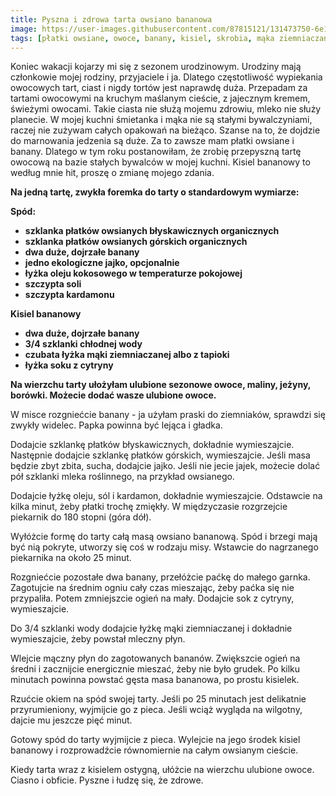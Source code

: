 ```yaml
---
title: Pyszna i zdrowa tarta owsiano bananowa
image: https://user-images.githubusercontent.com/87815121/131473750-6e178e7b-0be1-463b-9185-f182a9d72094.jpeg
tags: [płatki owsiane, owoce, banany, kisiel, skrobia, mąka ziemniaczana, maliny, borówki, jeżyny, tarta, urodziny, olej kokosowy, zero waste]
---
```



Koniec wakacji kojarzy mi się z sezonem urodzinowym. Urodziny mają członkowie mojej rodziny, przyjaciele i ja. Dlatego częstotliwość wypiekania owocowych
tart, ciast i nigdy tortów jest naprawdę duża. Przepadam za tartami owocowymi na kruchym maślanym cieście, z jajecznym kremem, świeżymi owocami. 
Takie ciasta nie służą mojemu zdrowiu, mleko nie służy planecie. W mojej kuchni śmietanka i mąka nie są stałymi bywalczyniami, raczej nie zużywam 
całych opakowań na bieżąco. Szanse na to, że dojdzie do marnowania jedzenia są duże. Za to zawsze mam płatki owsiane i banany. Dlatego w tym roku 
postanowiłam, że zrobię przepyszną tartę owocową na bazie stałych bywalców w mojej kuchni. Kisiel bananowy to według mnie hit, proszę o zmianę 
mojego zdania.

**Na jedną tartę, zwykła foremka do tarty o standardowym wymiarze:**

**Spód:**

- **szklanka płatków owsianych błyskawicznych organicznych**
- **szklanka płatków owsianych górskich organicznych**
- **dwa duże, dojrzałe banany**
- **jedno ekologiczne jajko, opcjonalnie**
- **łyżka oleju kokosowego w temperaturze pokojowej**
- **szczypta soli**
- **szczypta kardamonu**

**Kisiel bananowy**

- **dwa duże, dojrzałe banany**
- **3/4 szklanki chłodnej wody**
- **czubata łyżka mąki ziemniaczanej albo z tapioki**
- **łyżka soku z cytryny**

**Na wierzchu tarty ułożyłam ulubione sezonowe owoce, maliny, jeżyny, borówki. Możecie dodać wasze ulubione owoce.**

W misce rozgniećcie banany - ja użyłam praski do ziemniaków, sprawdzi się zwykły widelec. Papka powinna być lejąca i gładka. 

Dodajcie szklankę płatków błyskawicznych, dokładnie wymieszajcie. Następnie dodajcie szklankę płatków górskich, wymieszajcie. Jeśli masa będzie zbyt 
zbita, sucha, dodajcie jajko. Jeśli nie jecie jajek, możecie dolać pół szklanki mleka roślinnego, na przykład owsianego. 

Dodajcie łyżkę oleju, sól i kardamon, dokładnie wymieszajcie. Odstawcie na kilka minut, żeby płatki trochę zmiękły. W międzyczasie rozgrzejcie piekarnik 
do 180 stopni (góra dół).

Wyłóżcie formę do tarty całą masą owsiano bananową. Spód i brzegi mają być nią pokryte, utworzy się coś w rodzaju misy. Wstawcie do nagrzanego piekarnika
na około 25 minut. 

Rozgniećcie pozostałe dwa banany, przełóżcie paćkę do małego garnka. Zagotujcie na średnim ogniu cały czas mieszając, żeby paćka się nie przypaliła.
Potem zmniejszcie ogień na mały. Dodajcie sok z cytryny, wymieszajcie. 

Do 3/4 szklanki wody dodajcie łyżkę mąki ziemniaczanej i dokładnie wymieszajcie, żeby powstał mleczny płyn. 

Wlejcie mączny płyn do zagotowanych bananów. Zwiększcie ogień na średni i zacznijcie energicznie mieszać, żeby nie było grudek. Po kilku minutach 
powinna powstać gęsta masa bananowa, po prostu kisielek.

Rzućcie okiem na spód swojej tarty. Jeśli po 25 minutach jest delikatnie przyrumieniony, wyjmijcie go z pieca. Jeśli wciąż wygląda na wilgotny, 
dajcie mu jeszcze pięć minut. 

Gotowy spód do tarty wyjmijcie z pieca. Wylejcie na jego środek kisiel bananowy i rozprowadźcie równomiernie na całym owsianym cieście. 

Kiedy tarta wraz z kisielem ostygną, ułóżcie na wierzchu ulubione owoce. Ciasno i obficie. Pyszne i łudzę się, że zdrowe. 


